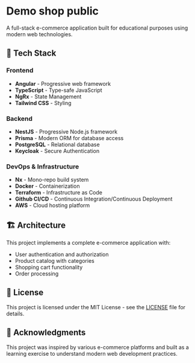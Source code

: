 # Demo shop public

A full-stack e-commerce application built for educational purposes using modern web technologies.

## 🚀 Tech Stack

### Frontend

- **Angular** - Progressive web framework
- **TypeScript** - Type-safe JavaScript
- **NgRx** - State Management
- **Tailwind CSS** - Styling

### Backend

- **NestJS** - Progressive Node.js framework
- **Prisma** - Modern ORM for database access
- **PostgreSQL** - Relational database
- **Keycloak** - Secure Authentication

### DevOps & Infrastructure

- **Nx** - Mono-repo build system
- **Docker** - Containerization
- **Terraform** - Infrastructure as Code
- **Github CI/CD** - Continuous Integration/Continuous Deployment
- **AWS** - Cloud hosting platform

## 🏗️ Architecture

This project implements a complete e-commerce application with:

- User authentication and authorization
- Product catalog with categories
- Shopping cart functionality
- Order processing

## 📜 License

This project is licensed under the MIT License - see the [LICENSE](LICENSE) file for details.

## 🙏 Acknowledgments

This project was inspired by various e-commerce platforms and built as a learning exercise to understand modern web development practices.
